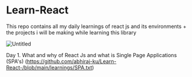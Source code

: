 # Learn-React

This repo contains all my daily learnings of react js and its environments + the projects i will be making while learning this library

![Untitled](https://user-images.githubusercontent.com/113116498/235427487-3de84ffb-c729-4742-8cca-d090aac72aa2.png)

Day 1. What and why of React Js and what is Single Page Applications (SPA's) (https://github.com/abhiraj-ku/Learn-React-/blob/main/learnings/SPA.txt)
